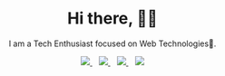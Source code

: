 <h1 align='center'>Hi there, 👋🏾</h1>

<p align='center'>I am a Tech Enthusiast focused on Web Technologies💙. </p>

<p align='center'>
<a href="https://twitter.com/akoji_f">
  <img src="https://img.shields.io/badge/twitter-%231DA1F2.svg?&style=for-the-badge&logo=twitter&logoColor=white" />
</a>&nbsp;&nbsp;
<a href="https://www.linkedin.com/in/akojif/">
  <img src="https://img.shields.io/badge/linkedin-%230077B5.svg?&style=for-the-badge&logo=linkedin&logoColor=white" />
</a>&nbsp;&nbsp;
 <a href="https://instagram.com/akoji_f">
   <img src= "https://img.shields.io/badge/instagram-%230077B5.svg?&style=for-the-badge&logo=instagram&logoColor=white" />
</a>&nbsp;&nbsp;
<a href="mailto:akfrendo@gmail.com">
  <img src="https://img.shields.io/badge/email me-%23D14836.svg?&style=for-the-badge&logo=gmail&logoColor=white" />
  </a>
  </p>
